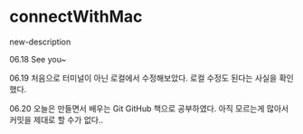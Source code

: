 # connectWithMac
new-description

06.18 See you~

06.19 처음으로 터미널이 아닌 로컬에서 수정해보았다.
      로컬 수정도 된다는 사실을 확인했다.

06.20 오늘은 만들면서 배우는 Git GitHub 책으로 공부하였다.
      아직 모르는게 많아서 커밋을 제대로 할 수가 없다..
